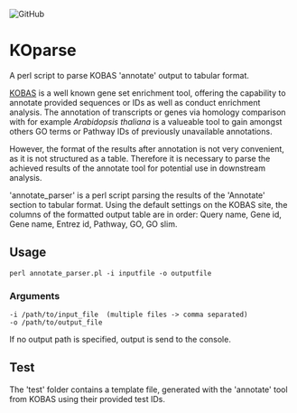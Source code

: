 ![GitHub](https://img.shields.io/github/license/mschemmel/KOparse)

# KOparse
A perl script to parse KOBAS 'annotate' output to tabular format.

[KOBAS](http://kobas.cbi.pku.edu.cn/kobas3) is a well known gene set enrichment tool,  offering the capability to annotate provided sequences or IDs as well as conduct enrichment analysis.
The annotation of transcripts or genes via homology comparison with for example _Arabidopsis thaliana_ is a valueable tool to gain amongst others GO terms or Pathway IDs of previously unavailable annotations.

However, the format of the results after annotation is not very convenient, as it is not structured as a table. Therefore it is necessary to parse the achieved results of the annotate tool for potential use in downstream analysis.

'annotate_parser' is a perl script parsing the results of the 'Annotate' section to tabular format.
Using the default settings on the KOBAS site, the columns of the formatted output table are in
order: Query name, Gene id, Gene name, Entrez id, Pathway, GO, GO slim.

## Usage
```
perl annotate_parser.pl -i inputfile -o outputfile
```

### Arguments
    -i /path/to/input_file	(multiple files -> comma separated) 
    -o /path/to/output_file
If no output path is specified, output is send to the console.

## Test
The 'test' folder contains a template file, generated with the 'annotate' tool from KOBAS using their provided test IDs. 
